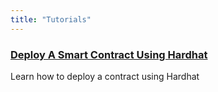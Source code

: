 ```yaml
---
title: "Tutorials"
---
```


<div class="docs-card-container">
   <div class="row row-cols-1 row-cols-md-3a g-4">
      <div class="col">
         <div class="card card-body h-100 d-flex flex-column" >
            <a href="/builders/tutorials/deploy_contract_with_hardhat" class="card-title card-link stretched-link">
               <h3>Deploy A Smart Contract Using Hardhat </h3>
            </a>
            <p class="card-text">Learn how to deploy a contract using Hardhat</p>
         </div>
      </div>
   </div>
</div>
